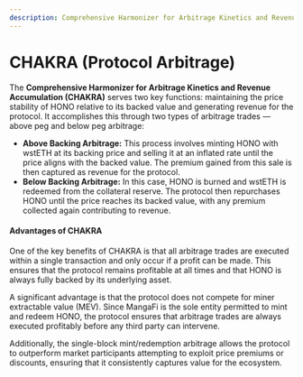 ```yaml
---
description: Comprehensive Harmonizer for Arbitrage Kinetics and Revenue Accumulation
---
```


# CHAKRA (Protocol Arbitrage)

The **Comprehensive Harmonizer for Arbitrage Kinetics and Revenue Accumulation (CHAKRA)** serves two key functions: maintaining the price stability of HONO relative to its backed value and generating revenue for the protocol. It accomplishes this through two types of arbitrage trades — above peg and below peg arbitrage:

* **Above Backing Arbitrage:** This process involves minting HONO with wstETH at its backing price and selling it at an inflated rate until the price aligns with the backed value. The premium gained from this sale is then captured as revenue for the protocol.
* **Below Backing Arbitrage:** In this case, HONO is burned and wstETH is redeemed from the collateral reserve. The protocol then repurchases HONO until the price reaches its backed value, with any premium collected again contributing to revenue.

#### Advantages of CHAKRA

One of the key benefits of CHAKRA is that all arbitrage trades are executed within a single transaction and only occur if a profit can be made. This ensures that the protocol remains profitable at all times and that HONO is always fully backed by its underlying asset.

A significant advantage is that the protocol does not compete for miner extractable value (MEV). Since MangaFi is the sole entity permitted to mint and redeem HONO, the protocol ensures that arbitrage trades are always executed profitably before any third party can intervene.

Additionally, the single-block mint/redemption arbitrage allows the protocol to outperform market participants attempting to exploit price premiums or discounts, ensuring that it consistently captures value for the ecosystem.
